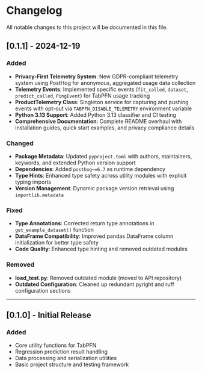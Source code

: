 # Changelog

All notable changes to this project will be documented in this file.

## [0.1.1] - 2024-12-19

### Added
- **Privacy-First Telemetry System**: New GDPR-compliant telemetry system using PostHog for anonymous, aggregated usage data collection
- **Telemetry Events**: Implemented specific events (`fit_called`, `dataset`, `predict_called`, `PingEvent`) for TabPFN usage tracking
- **ProductTelemetry Class**: Singleton service for capturing and pushing events with opt-out via `TABPFN_DISABLE_TELEMETRY` environment variable
- **Python 3.13 Support**: Added Python 3.13 classifier and CI testing
- **Comprehensive Documentation**: Complete README overhaul with installation guides, quick start examples, and privacy compliance details

### Changed
- **Package Metadata**: Updated `pyproject.toml` with authors, maintainers, keywords, and extended Python version support
- **Dependencies**: Added `posthog~=6.7` as runtime dependency
- **Type Hints**: Enhanced type safety across utility modules with explicit typing imports
- **Version Management**: Dynamic package version retrieval using `importlib.metadata`

### Fixed
- **Type Annotations**: Corrected return type annotations in `get_example_dataset()` function
- **DataFrame Compatibility**: Improved pandas DataFrame column initialization for better type safety
- **Code Quality**: Enhanced type hinting and removed outdated modules

### Removed
- **load_test.py**: Removed outdated module (moved to API repository)
- **Outdated Configuration**: Cleaned up redundant pyright and ruff configuration sections

---

## [0.1.0] - Initial Release

### Added
- Core utility functions for TabPFN
- Regression prediction result handling
- Data processing and serialization utilities
- Basic project structure and testing framework